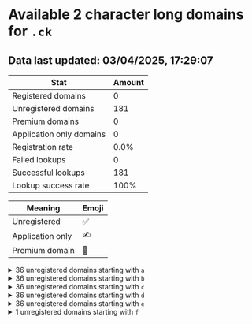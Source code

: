 # Available 2 character long domains for `.ck`

## Data last updated: 03/04/2025, 17:29:07

|Stat|Amount|
|--|--|
|Registered domains|0|
|Unregistered domains|181|
|Premium domains|0|
|Application only domains|0|
|Registration rate|0.0%|
|Failed lookups|0|
|Successful lookups|181|
|Lookup success rate|100%|


|Meaning|Emoji|
|--|--|
|Unregistered|:white_check_mark:|
|Application only|:writing_hand:|
|Premium domain|:gem:|

<details>
<summary>36 unregistered domains starting with <bold><code>a</code></bold></summary>

|Type|Domain|
|--|--|
|:white_check_mark:|`a0.ck`|
|:white_check_mark:|`a1.ck`|
|:white_check_mark:|`a2.ck`|
|:white_check_mark:|`a3.ck`|
|:white_check_mark:|`a4.ck`|
|:white_check_mark:|`a5.ck`|
|:white_check_mark:|`a6.ck`|
|:white_check_mark:|`a7.ck`|
|:white_check_mark:|`a8.ck`|
|:white_check_mark:|`a9.ck`|
|:white_check_mark:|`aa.ck`|
|:white_check_mark:|`ab.ck`|
|:white_check_mark:|`ac.ck`|
|:white_check_mark:|`ad.ck`|
|:white_check_mark:|`ae.ck`|
|:white_check_mark:|`af.ck`|
|:white_check_mark:|`ag.ck`|
|:white_check_mark:|`ah.ck`|
|:white_check_mark:|`ai.ck`|
|:white_check_mark:|`aj.ck`|
|:white_check_mark:|`ak.ck`|
|:white_check_mark:|`al.ck`|
|:white_check_mark:|`am.ck`|
|:white_check_mark:|`an.ck`|
|:white_check_mark:|`ao.ck`|
|:white_check_mark:|`ap.ck`|
|:white_check_mark:|`aq.ck`|
|:white_check_mark:|`ar.ck`|
|:white_check_mark:|`as.ck`|
|:white_check_mark:|`at.ck`|
|:white_check_mark:|`au.ck`|
|:white_check_mark:|`av.ck`|
|:white_check_mark:|`aw.ck`|
|:white_check_mark:|`ax.ck`|
|:white_check_mark:|`ay.ck`|
|:white_check_mark:|`az.ck`|
</details>
<details>
<summary>36 unregistered domains starting with <bold><code>b</code></bold></summary>

|Type|Domain|
|--|--|
|:white_check_mark:|`b0.ck`|
|:white_check_mark:|`b1.ck`|
|:white_check_mark:|`b2.ck`|
|:white_check_mark:|`b3.ck`|
|:white_check_mark:|`b4.ck`|
|:white_check_mark:|`b5.ck`|
|:white_check_mark:|`b6.ck`|
|:white_check_mark:|`b7.ck`|
|:white_check_mark:|`b8.ck`|
|:white_check_mark:|`b9.ck`|
|:white_check_mark:|`ba.ck`|
|:white_check_mark:|`bb.ck`|
|:white_check_mark:|`bc.ck`|
|:white_check_mark:|`bd.ck`|
|:white_check_mark:|`be.ck`|
|:white_check_mark:|`bf.ck`|
|:white_check_mark:|`bg.ck`|
|:white_check_mark:|`bh.ck`|
|:white_check_mark:|`bi.ck`|
|:white_check_mark:|`bj.ck`|
|:white_check_mark:|`bk.ck`|
|:white_check_mark:|`bl.ck`|
|:white_check_mark:|`bm.ck`|
|:white_check_mark:|`bn.ck`|
|:white_check_mark:|`bo.ck`|
|:white_check_mark:|`bp.ck`|
|:white_check_mark:|`bq.ck`|
|:white_check_mark:|`br.ck`|
|:white_check_mark:|`bs.ck`|
|:white_check_mark:|`bt.ck`|
|:white_check_mark:|`bu.ck`|
|:white_check_mark:|`bv.ck`|
|:white_check_mark:|`bw.ck`|
|:white_check_mark:|`bx.ck`|
|:white_check_mark:|`by.ck`|
|:white_check_mark:|`bz.ck`|
</details>
<details>
<summary>36 unregistered domains starting with <bold><code>c</code></bold></summary>

|Type|Domain|
|--|--|
|:white_check_mark:|`c0.ck`|
|:white_check_mark:|`c1.ck`|
|:white_check_mark:|`c2.ck`|
|:white_check_mark:|`c3.ck`|
|:white_check_mark:|`c4.ck`|
|:white_check_mark:|`c5.ck`|
|:white_check_mark:|`c6.ck`|
|:white_check_mark:|`c7.ck`|
|:white_check_mark:|`c8.ck`|
|:white_check_mark:|`c9.ck`|
|:white_check_mark:|`ca.ck`|
|:white_check_mark:|`cb.ck`|
|:white_check_mark:|`cc.ck`|
|:white_check_mark:|`cd.ck`|
|:white_check_mark:|`ce.ck`|
|:white_check_mark:|`cf.ck`|
|:white_check_mark:|`cg.ck`|
|:white_check_mark:|`ch.ck`|
|:white_check_mark:|`ci.ck`|
|:white_check_mark:|`cj.ck`|
|:white_check_mark:|`ck.ck`|
|:white_check_mark:|`cl.ck`|
|:white_check_mark:|`cm.ck`|
|:white_check_mark:|`cn.ck`|
|:white_check_mark:|`co.ck`|
|:white_check_mark:|`cp.ck`|
|:white_check_mark:|`cq.ck`|
|:white_check_mark:|`cr.ck`|
|:white_check_mark:|`cs.ck`|
|:white_check_mark:|`ct.ck`|
|:white_check_mark:|`cu.ck`|
|:white_check_mark:|`cv.ck`|
|:white_check_mark:|`cw.ck`|
|:white_check_mark:|`cx.ck`|
|:white_check_mark:|`cy.ck`|
|:white_check_mark:|`cz.ck`|
</details>
<details>
<summary>36 unregistered domains starting with <bold><code>d</code></bold></summary>

|Type|Domain|
|--|--|
|:white_check_mark:|`d0.ck`|
|:white_check_mark:|`d1.ck`|
|:white_check_mark:|`d2.ck`|
|:white_check_mark:|`d3.ck`|
|:white_check_mark:|`d4.ck`|
|:white_check_mark:|`d5.ck`|
|:white_check_mark:|`d6.ck`|
|:white_check_mark:|`d7.ck`|
|:white_check_mark:|`d8.ck`|
|:white_check_mark:|`d9.ck`|
|:white_check_mark:|`da.ck`|
|:white_check_mark:|`db.ck`|
|:white_check_mark:|`dc.ck`|
|:white_check_mark:|`dd.ck`|
|:white_check_mark:|`de.ck`|
|:white_check_mark:|`df.ck`|
|:white_check_mark:|`dg.ck`|
|:white_check_mark:|`dh.ck`|
|:white_check_mark:|`di.ck`|
|:white_check_mark:|`dj.ck`|
|:white_check_mark:|`dk.ck`|
|:white_check_mark:|`dl.ck`|
|:white_check_mark:|`dm.ck`|
|:white_check_mark:|`dn.ck`|
|:white_check_mark:|`do.ck`|
|:white_check_mark:|`dp.ck`|
|:white_check_mark:|`dq.ck`|
|:white_check_mark:|`dr.ck`|
|:white_check_mark:|`ds.ck`|
|:white_check_mark:|`dt.ck`|
|:white_check_mark:|`du.ck`|
|:white_check_mark:|`dv.ck`|
|:white_check_mark:|`dw.ck`|
|:white_check_mark:|`dx.ck`|
|:white_check_mark:|`dy.ck`|
|:white_check_mark:|`dz.ck`|
</details>
<details>
<summary>36 unregistered domains starting with <bold><code>e</code></bold></summary>

|Type|Domain|
|--|--|
|:white_check_mark:|`e0.ck`|
|:white_check_mark:|`e1.ck`|
|:white_check_mark:|`e2.ck`|
|:white_check_mark:|`e3.ck`|
|:white_check_mark:|`e4.ck`|
|:white_check_mark:|`e5.ck`|
|:white_check_mark:|`e6.ck`|
|:white_check_mark:|`e7.ck`|
|:white_check_mark:|`e8.ck`|
|:white_check_mark:|`e9.ck`|
|:white_check_mark:|`ea.ck`|
|:white_check_mark:|`eb.ck`|
|:white_check_mark:|`ec.ck`|
|:white_check_mark:|`ed.ck`|
|:white_check_mark:|`ee.ck`|
|:white_check_mark:|`ef.ck`|
|:white_check_mark:|`eg.ck`|
|:white_check_mark:|`eh.ck`|
|:white_check_mark:|`ei.ck`|
|:white_check_mark:|`ej.ck`|
|:white_check_mark:|`ek.ck`|
|:white_check_mark:|`el.ck`|
|:white_check_mark:|`em.ck`|
|:white_check_mark:|`en.ck`|
|:white_check_mark:|`eo.ck`|
|:white_check_mark:|`ep.ck`|
|:white_check_mark:|`eq.ck`|
|:white_check_mark:|`er.ck`|
|:white_check_mark:|`es.ck`|
|:white_check_mark:|`et.ck`|
|:white_check_mark:|`eu.ck`|
|:white_check_mark:|`ev.ck`|
|:white_check_mark:|`ew.ck`|
|:white_check_mark:|`ex.ck`|
|:white_check_mark:|`ey.ck`|
|:white_check_mark:|`ez.ck`|
</details>
<details>
<summary>1 unregistered domains starting with <bold><code>f</code></bold></summary>

|Type|Domain|
|--|--|
|:white_check_mark:|`fa.ck`|
</details>